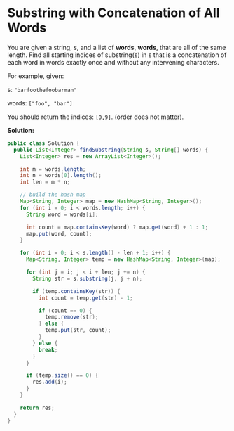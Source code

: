 # Substring with Concatenation of All Words

You are given a string, s, and a list of **words**, **words**, that are all of the same length. Find all starting indices of substring(s) in s that is a concatenation of each word in words exactly once and without any intervening characters.

For example, given:

s: `"barfoothefoobarman"`

words: `["foo", "bar"]`

You should return the indices: `[0,9]`. (order does not matter).

**Solution:**
```java
public class Solution {
  public List<Integer> findSubstring(String s, String[] words) {
    List<Integer> res = new ArrayList<Integer>();

    int m = words.length;
    int n = words[0].length();
    int len = m * n;

    // build the hash map
    Map<String, Integer> map = new HashMap<String, Integer>();
    for (int i = 0; i < words.length; i++) {
      String word = words[i];

      int count = map.containsKey(word) ? map.get(word) + 1 : 1;
      map.put(word, count);
    }

    for (int i = 0; i < s.length() - len + 1; i++) {
      Map<String, Integer> temp = new HashMap<String, Integer>(map);

      for (int j = i; j < i + len; j += n) {
        String str = s.substring(j, j + n);

        if (temp.containsKey(str)) {
          int count = temp.get(str) - 1;

          if (count == 0) {
            temp.remove(str);
          } else {
            temp.put(str, count);
          }
        } else {
          break;
        }
      }

      if (temp.size() == 0) {
        res.add(i);
      }
    }

    return res;
  }
}
```